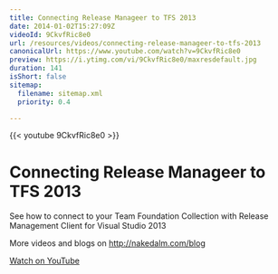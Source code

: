 ```yaml
---
title: Connecting Release Manageer to TFS 2013
date: 2014-01-02T15:27:09Z
videoId: 9CkvfRic8e0
url: /resources/videos/connecting-release-manageer-to-tfs-2013
canonicalUrl: https://www.youtube.com/watch?v=9CkvfRic8e0
preview: https://i.ytimg.com/vi/9CkvfRic8e0/maxresdefault.jpg
duration: 141
isShort: false
sitemap:
  filename: sitemap.xml
  priority: 0.4

---
```


{{< youtube 9CkvfRic8e0 >}}

# Connecting Release Manageer to TFS 2013

See how to connect to your Team Foundation Collection with Release Management Client for Visual Studio 2013

More videos and blogs on http://nakedalm.com/blog

[Watch on YouTube](https://www.youtube.com/watch?v=9CkvfRic8e0)


